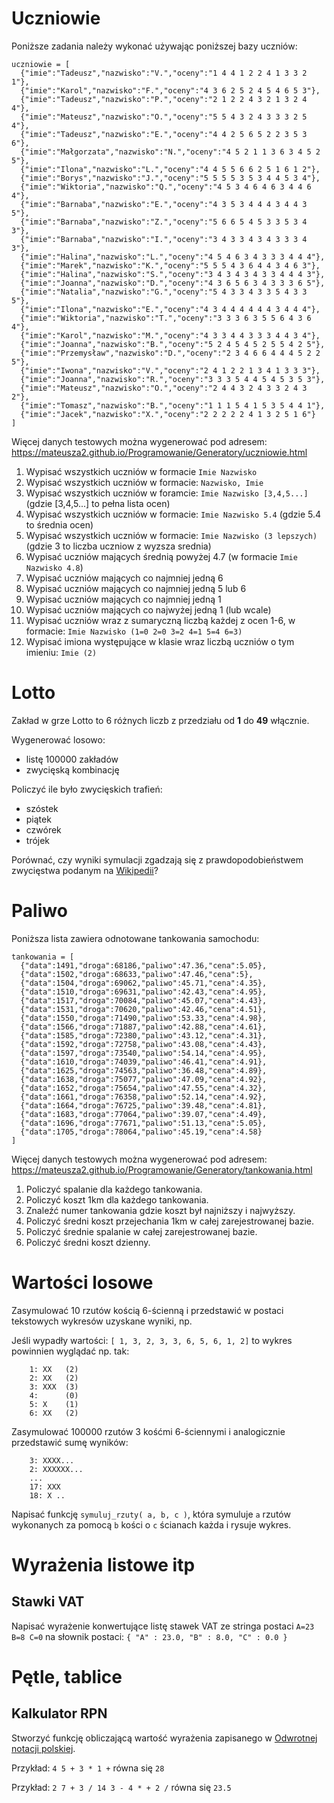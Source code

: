 # Uczniowie

Poniższe zadania należy wykonać używając poniższej bazy uczniów:

```
uczniowie = [
  {"imie":"Tadeusz","nazwisko":"V.","oceny":"1 4 4 1 2 2 4 1 3 3 2 1"},
  {"imie":"Karol","nazwisko":"F.","oceny":"4 3 6 2 5 2 4 5 4 6 5 3"},
  {"imie":"Tadeusz","nazwisko":"P.","oceny":"2 1 2 2 4 3 2 1 3 2 4 4"},
  {"imie":"Mateusz","nazwisko":"O.","oceny":"5 5 4 3 2 4 3 3 3 2 5 4"},
  {"imie":"Tadeusz","nazwisko":"E.","oceny":"4 4 2 5 6 5 2 2 3 5 3 6"},
  {"imie":"Małgorzata","nazwisko":"N.","oceny":"4 5 2 1 1 3 6 3 4 5 2 5"},
  {"imie":"Ilona","nazwisko":"L.","oceny":"4 4 5 5 6 6 2 5 1 6 1 2"},
  {"imie":"Borys","nazwisko":"J.","oceny":"5 5 5 5 3 5 3 4 4 5 3 4"},
  {"imie":"Wiktoria","nazwisko":"Q.","oceny":"4 5 3 4 6 4 6 3 4 4 6 4"},
  {"imie":"Barnaba","nazwisko":"E.","oceny":"4 3 5 3 4 4 4 3 4 4 3 5"},
  {"imie":"Barnaba","nazwisko":"Z.","oceny":"5 6 6 5 4 5 3 3 5 3 4 3"},
  {"imie":"Barnaba","nazwisko":"I.","oceny":"3 4 3 3 4 3 4 3 3 3 4 3"},
  {"imie":"Halina","nazwisko":"L.","oceny":"4 5 4 6 3 4 3 3 3 4 4 4"},
  {"imie":"Marek","nazwisko":"K.","oceny":"5 5 5 4 3 6 4 4 3 4 6 3"},
  {"imie":"Halina","nazwisko":"S.","oceny":"3 4 3 4 3 4 3 3 4 4 4 3"},
  {"imie":"Joanna","nazwisko":"D.","oceny":"4 3 6 5 6 3 4 3 3 3 6 5"},
  {"imie":"Natalia","nazwisko":"G.","oceny":"5 4 3 3 4 3 3 5 4 3 3 5"},
  {"imie":"Ilona","nazwisko":"E.","oceny":"4 3 4 4 4 4 4 4 3 4 4 4"},
  {"imie":"Wiktoria","nazwisko":"T.","oceny":"3 3 3 6 3 5 5 6 4 3 6 4"},
  {"imie":"Karol","nazwisko":"M.","oceny":"4 3 3 4 4 3 3 3 4 4 3 4"},
  {"imie":"Joanna","nazwisko":"B.","oceny":"5 2 4 5 4 5 2 5 5 4 2 5"},
  {"imie":"Przemysław","nazwisko":"D.","oceny":"2 3 4 6 6 4 4 4 5 2 2 5"},
  {"imie":"Iwona","nazwisko":"V.","oceny":"2 4 1 2 2 1 3 4 1 3 3 3"},
  {"imie":"Joanna","nazwisko":"R.","oceny":"3 3 3 5 4 4 5 4 5 3 5 3"},
  {"imie":"Mateusz","nazwisko":"O.","oceny":"2 4 4 3 2 4 3 3 2 4 3 2"},
  {"imie":"Tomasz","nazwisko":"B.","oceny":"1 1 1 5 4 1 5 3 5 4 4 1"},
  {"imie":"Jacek","nazwisko":"X.","oceny":"2 2 2 2 2 4 1 3 2 5 1 6"}
]
```
Więcej danych testowych można wygenerować pod adresem: 
https://mateusza2.github.io/Programowanie/Generatory/uczniowie.html


1. Wypisać wszystkich uczniów w formacie `Imie Nazwisko`
2. Wypisać wszystkich uczniów w formacie: `Nazwisko, Imie`
3. Wypisać wszystkich uczniów w foramcie: `Imie Nazwisko [3,4,5...]` (gdzie [3,4,5...] to pełna lista ocen)
4. Wypisać wszystkich uczniów w formacie: `Imie Nazwisko 5.4` (gdzie 5.4 to średnia ocen)
5. Wypisać wszystkich uczniów w formacie: `Imie Nazwisko (3 lepszych)` (gdzie 3 to liczba uczniow z wyzsza srednia)
6. Wypisać uczniów mających średnią powyżej 4.7 (w formacie `Imie Nazwisko 4.8`)
7. Wypisać uczniów mających co najmniej jedną 6
8. Wypisać uczniów mających co najmniej jedną 5 lub 6
9. Wypisać uczniów mających co najmniej jedną 1
10. Wypisać uczniów mających co najwyżej jedną 1 (lub wcale)
11. Wypisać uczniów wraz z sumaryczną liczbą każdej z ocen 1-6, w formacie: `Imie Nazwisko (1=0 2=0 3=2 4=1 5=4 6=3)`
12. Wypisać imiona występujące w klasie wraz liczbą uczniów o tym imieniu: `Imie (2)`

# Lotto

Zakład w grze Lotto to 6 różnych liczb z przedziału od **1** do **49** włącznie.

Wygenerować losowo:
- listę 100000 zakładów
- zwycięską kombinację

Policzyć ile było zwycięskich trafień:
- szóstek
- piątek
- czwórek
- trójek

Porównać, czy wyniki symulacji zgadzają się z prawdopodobieństwem zwycięstwa podanym na [Wikipedii](https://pl.wikipedia.org/wiki/Lotto_(gra_liczbowa)#Prawdopodobie%C5%84stwo_trafienia_dok%C5%82adnie_k_liczb)?

# Paliwo

Poniższa lista zawiera odnotowane tankowania samochodu:

```
tankowania = [
  {"data":1491,"droga":68186,"paliwo":47.36,"cena":5.05},
  {"data":1502,"droga":68633,"paliwo":47.46,"cena":5},
  {"data":1504,"droga":69062,"paliwo":45.71,"cena":4.35},
  {"data":1510,"droga":69631,"paliwo":42.43,"cena":4.95},
  {"data":1517,"droga":70084,"paliwo":45.07,"cena":4.43},
  {"data":1531,"droga":70620,"paliwo":42.46,"cena":4.51},
  {"data":1550,"droga":71490,"paliwo":53.33,"cena":4.98},
  {"data":1566,"droga":71887,"paliwo":42.88,"cena":4.61},
  {"data":1585,"droga":72380,"paliwo":43.12,"cena":4.31},
  {"data":1592,"droga":72758,"paliwo":43.08,"cena":4.43},
  {"data":1597,"droga":73540,"paliwo":54.14,"cena":4.95},
  {"data":1610,"droga":74039,"paliwo":46.41,"cena":4.91},
  {"data":1625,"droga":74563,"paliwo":36.48,"cena":4.89},
  {"data":1638,"droga":75077,"paliwo":47.09,"cena":4.92},
  {"data":1652,"droga":75654,"paliwo":47.55,"cena":4.32},
  {"data":1661,"droga":76358,"paliwo":52.14,"cena":4.92},
  {"data":1664,"droga":76725,"paliwo":39.48,"cena":4.81},
  {"data":1683,"droga":77064,"paliwo":39.07,"cena":4.49},
  {"data":1696,"droga":77671,"paliwo":51.13,"cena":5.05},
  {"data":1705,"droga":78064,"paliwo":45.19,"cena":4.58}
]
```

Więcej danych testowych można wygenerować pod adresem:
https://mateusza2.github.io/Programowanie/Generatory/tankowania.html

1. Policzyć spalanie dla każdego tankowania.
2. Policzyć koszt 1km dla każdego tankowania.
3. Znaleźć numer tankowania gdzie koszt był najniższy i najwyższy.
4. Policzyć średni koszt przejechania 1km w całej zarejestrowanej bazie.
5. Policzyć średnie spalanie w całej zarejestrowanej bazie.
6. Policzyć średni koszt dzienny.

# Wartości losowe

Zasymulować 10 rzutów kością 6-ścienną i przedstawić w postaci tekstowych wykresów uzyskane wyniki, np.

Jeśli wypadły wartości: `[ 1, 3, 2, 3, 3, 6, 5, 6, 1, 2]` to wykres powinnien wyglądać np. tak:
```
    1: XX   (2)
    2: XX   (2)
    3: XXX  (3)
    4:      (0)
    5: X    (1)
    6: XX   (2)
``` 

Zasymulować 100000 rzutów 3 kośćmi 6-ściennymi i analogicznie przedstawić sumę wyników:

```
    3: XXXX...
    2: XXXXXX...
    ...
    17: XXX
    18: X ..
```

Napisać funkcję `symuluj_rzuty( a, b, c )`, która symuluje `a` rzutów wykonanych za pomocą `b` kości o `c` ścianach każda i rysuje wykres.


# Wyrażenia listowe itp

## Stawki VAT

Napisać wyrażenie konwertujące listę stawek VAT ze stringa postaci `A=23 B=8 C=0` na słownik postaci: `{ "A" : 23.0, "B" : 8.0, "C" : 0.0 }`

# Pętle, tablice

## Kalkulator RPN

Stworzyć funkcję obliczającą wartość wyrażenia zapisanego w [Odwrotnej notacji polskiej](https://pl.wikipedia.org/wiki/Odwrotna_notacja_polska).

Przykład: `4 5 + 3 * 1 +` równa się `28`

Przykład: `2 7 + 3 / 14 3 - 4 * + 2 /` równa się `23.5`




